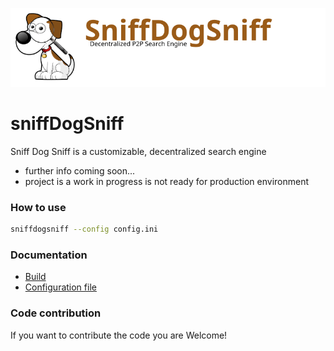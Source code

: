 ![SniffDogSniff logo](sds_header.png "Logo")

# sniffDogSniff

Sniff Dog Sniff is a customizable, decentralized search engine
* further info coming soon...
* project is a work in progress is not ready for production environment

### How to use
```bash
sniffdogsniff --config config.ini
```


### Documentation
* [Build](docs/build.md)
* [Configuration file](docs/config_file.md)

### Code contribution
If you want to contribute the code you are Welcome!
